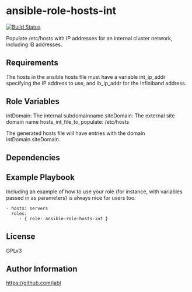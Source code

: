 ansible-role-hosts-int
======================

[![Build Status](https://travis-ci.org/jabl/ansible-role-hosts-int.svg?branch=master)](https://travis-ci.org/jabl/ansible-role-hosts-int)

Populate /etc/hosts with IP addresses for an internal cluster network, including IB addresses.

Requirements
------------

The hosts in the ansible hosts file must have a variable int_ip_addr
specifying the IP address to use, and ib_ip_addr for the Infiniband
address.

Role Variables
--------------

intDomain: The internal subdomainname
siteDomain: The external site domain name
hosts_int_file_to_populate: /etc/hosts

The generated hosts file will have entries with the domain intDomain.siteDomain.

Dependencies
------------


Example Playbook
----------------

Including an example of how to use your role (for instance, with variables passed in as parameters) is always nice for users too:

    - hosts: servers
      roles:
         - { role: ansible-role-hosts-int }

License
-------

GPLv3

Author Information
------------------

https://github.com/jabl
